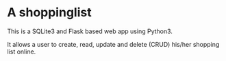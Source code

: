 # A shoppinglist
This is a SQLite3 and Flask based web app using Python3.

It allows a user to create, read, update and delete (CRUD) his/her shopping list online.

